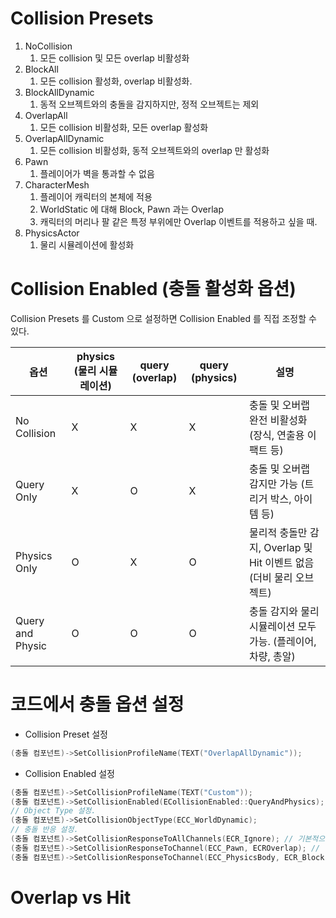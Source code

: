 # Collision Presets

1. NoCollision
	1. 모든 collision 및 모든 overlap 비활성화
2. BlockAll
	1. 모든 collision 활성화, overlap 비활성화.
3. BlockAllDynamic
	1. 동적 오브젝트와의 충돌을 감지하지만, 정적 오브젝트는 제외
4. OverlapAll
	1. 모든 collision 비활성화, 모든 overlap 활성화
5. OverlapAllDynamic
	1. 모든 collision 비활성화, 동적 오브젝트와의 overlap 만 활성화
6. Pawn
	1. 플레이어가 벽을 통과할 수 없음
7. CharacterMesh
	1. 플레이어 캐릭터의 본체에 적용
	2. WorldStatic 에 대해 Block, Pawn 과는 Overlap
	3. 캐릭터의 머리나 팔 같은 특정 부위에만 Overlap 이벤트를 적용하고 싶을 때.
8. PhysicsActor
	1. 물리 시뮬레이션에 활성화


# Collision Enabled (충돌 활성화 옵션)

Collision Presets 를 Custom 으로 설정하면 Collision Enabled 를 직접 조정할 수 있다.


| 옵션               | physics (물리 시뮬레이션) | query (overlap) | query (physics) | 설명                                            |
| ---------------- | ------------------ | --------------- | --------------- | --------------------------------------------- |
| No Collision     | X                  | X               | X               | 충돌 및 오버랩 완전 비활성화 (장식, 연출용 이팩트 등)              |
| Query Only       | X                  | O               | X               | 충돌 및 오버랩 감지만 가능 (트리거 박스, 아이템 등)               |
| Physics Only     | O                  | X               | O               | 물리적 충돌만 감지, Overlap 및 Hit 이벤트 없음 (더비 물리 오브젝트) |
| Query and Physic | O                  | O               | O               | 충돌 감지와 물리 시뮬레이션 모두 가능. (플레이어, 차량, 총알)         |

# 코드에서 충돌 옵션 설정

- Collision Preset 설정
```c++
(충돌 컴포넌트)->SetCollisionProfileName(TEXT("OverlapAllDynamic"));
```

- Collision  Enabled 설정
```c++
(충돌 컴포넌트)->SetCollisionProfileName(TEXT("Custom"));
(충돌 컴포넌트)->SetCollisionEnabled(ECollisionEnabled::QueryAndPhysics);
// Object Type 설정.
(충돌 컴포넌트)->SetCollisionObjectType(ECC_WorldDynamic);
// 충돌 반응 설정.
(충돌 컴포넌트)->SetCollisionResponseToAllChannels(ECR_Ignore); // 기본적으로 모든 충돌 무시
(충돌 컴포넌트)->SetCollisionResponseToChannel(ECC_Pawn, ECROverlap); // 플레이어(Panw) 와는 overlap
(충돌 컴포넌트)->SetCollisionResponseToChannel(ECC_PhysicsBody, ECR_Block); // 물리 오브젝트와 충돌.
```

# Overlap vs Hit

